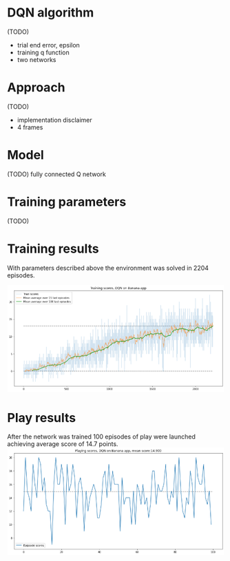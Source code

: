 # DQN algorithm
(TODO)
* trial end error, epsilon
* training q function
* two networks

# Approach
(TODO)
* implementation disclaimer
* 4 frames

# Model
(TODO) fully connected Q network

# Training parameters
(TODO)

# Training results
With parameters described above the environment was solved in 2204 episodes.

![Play score results](./assets/train_DQN.png)

# Play results
After the network was trained 100 episodes of play were launched achieving average score of 14.7 points.
![Play score results](./assets/play_DQN.png)